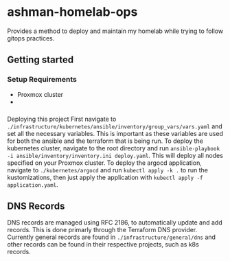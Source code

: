# ashman-homelab-ops
Provides a method to deploy and maintain my homelab while trying to follow gitops practices. 
## Getting started
### Setup Requirements 
- Proxmox cluster
- 
### 
Deploying this project
First navigate to `./infrastructure/kubernetes/ansible/inventory/group_vars/vars.yaml` and set all the necessary variables. This is important as these variables are used for both the ansible and the terraform that is being run. 
To deploy the kubernetes cluster, navigate to the root directory and run `ansible-playbook -i ansible/inventory/inventory.ini deploy.yaml`. This will deploy all nodes specified on your Proxmox cluster. 
To deploy the argocd application, navigate to `./kubernetes/argocd` and run `kubectl apply -k .` to run the kustomizations, then just apply the application with `kubectl apply -f application.yaml`. 



## DNS Records
DNS records are managed using RFC 2186, to automatically update and add records. This is done primarly through the Terraform DNS provider. Currently general records are found in `./infrastructure/general/dns` and other records can be found in their respective projects, such as k8s records. 